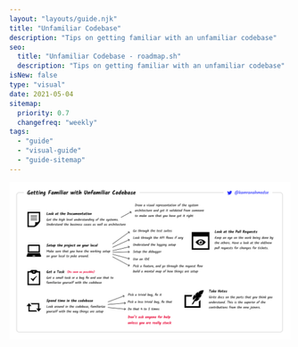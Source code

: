 ```yaml
---
layout: "layouts/guide.njk"
title: "Unfamiliar Codebase"
description: "Tips on getting familiar with an unfamiliar codebase"
seo:
  title: "Unfamiliar Codebase - roadmap.sh"
  description: "Tips on getting familiar with an unfamiliar codebase"
isNew: false
type: "visual"
date: 2021-05-04
sitemap:
  priority: 0.7
  changefreq: "weekly"
tags:
  - "guide"
  - "visual-guide"
  - "guide-sitemap"
---
```


[![](/guides/unfamiliar-codebase.png)](/guides/unfamiliar-codebase.png)

